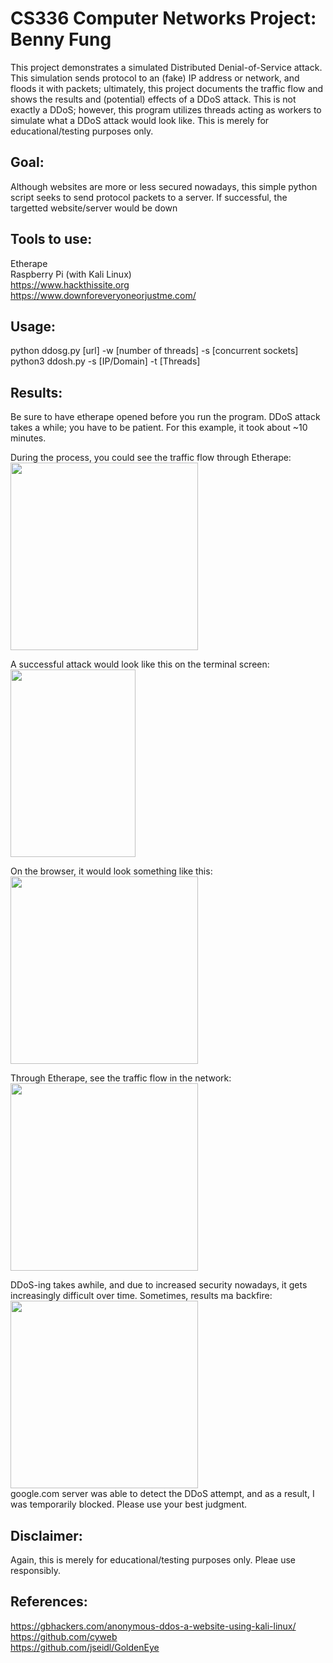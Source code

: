 # CS336 Computer Networks Project: Benny Fung
This project demonstrates a simulated Distributed Denial-of-Service attack. This simulation sends protocol to an (fake) IP address or network, and floods it with packets; ultimately, this project documents the traffic flow and shows the results and (potential) effects of a DDoS attack. This is not exactly a DDoS; however, this program utilizes threads acting as workers to simulate what a DDoS attack would look like. This is merely for educational/testing purposes only.

## Goal:
Although websites are more or less secured nowadays, this simple python script seeks to send protocol packets to a server. If successful, the targetted website/server would be down   

## Tools to use:
Etherape  
Raspberry Pi (with Kali Linux)   
https://www.hackthissite.org   
https://www.downforeveryoneorjustme.com/ 

## Usage: 
python ddosg.py [url] -w [number of threads] -s [concurrent sockets]
python3 ddosh.py -s [IP/Domain] -t [Threads] 

## Results:   
Be sure to have etherape opened before you run the program. DDoS attack takes a while; you have to be patient. For this example, it took about ~10 minutes.   

During the process, you could see the traffic flow through Etherape:   
<img src="https://user-images.githubusercontent.com/25395966/39803530-1edc0d62-5326-11e8-8c2e-e69f30dcd06e.jpg" data-canonical-src="https://user-images.githubusercontent.com/25395966/39803530-1edc0d62-5326-11e8-8c2e-e69f30dcd06e.jpg" width="300" height="300" />   

A successful attack would look like this on the terminal screen:   
<img src="https://user-images.githubusercontent.com/25395966/39803531-1ef8ffc6-5326-11e8-9eb2-a7c7c21b75f0.jpg" data-canonical-src="https://user-images.githubusercontent.com/25395966/39803531-1ef8ffc6-5326-11e8-9eb2-a7c7c21b75f0.jpg" width="200" height="300" />   

On the browser, it would look something like this:   
<img src="https://user-images.githubusercontent.com/25395966/39803528-1ea883e8-5326-11e8-9b02-d7c040535ac2.jpg" data-canonical-src="https://user-images.githubusercontent.com/25395966/39803528-1ea883e8-5326-11e8-9b02-d7c040535ac2.jpg" width="300" height="300" />   

Through Etherape, see the traffic flow in the network:   
<img src="https://user-images.githubusercontent.com/25395966/39803533-1f389b5e-5326-11e8-8503-03eaf6567ef2.jpg" data-canonical-src="https://user-images.githubusercontent.com/25395966/39803533-1f389b5e-5326-11e8-8503-03eaf6567ef2.jpg" width="300" height="300" />   

DDoS-ing takes awhile, and due to increased security nowadays, it gets increasingly difficult over time. Sometimes, results ma backfire:   
<img src="https://user-images.githubusercontent.com/25395966/39804774-d99c5dd4-5329-11e8-8b40-68ef11bd6955.JPG" data-canonical-src="https://user-images.githubusercontent.com/25395966/39804774-d99c5dd4-5329-11e8-8b40-68ef11bd6955.JPG" width="300" height="300" />    
google.com server was able to detect the DDoS attempt, and as a result, I was temporarily blocked. Please use your best judgment.

## Disclaimer:
Again, this is merely for educational/testing purposes only. Pleae use responsibly.

## References:   
https://gbhackers.com/anonymous-ddos-a-website-using-kali-linux/   
https://github.com/cyweb   
https://github.com/jseidl/GoldenEye   
